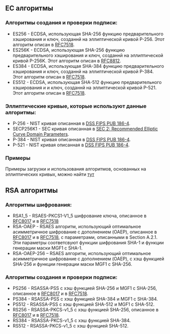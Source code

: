 ## EC алгоритмы

### Алгоритмы создания и проверки подписи:
 - ES256 - ECDSA, использующая SHA-256 функцию предварительного хэширования и ключ, созданнй на эллиптической кривой P-256. Этот алгоритм описан в [RFC7518](https://www.rfc-editor.org/rfc/rfc7518#page-9).
 - ES256K - ECDSA, использующая SHA-256 функцию предварительного хэширования и ключ, созданнй на эллиптической кривой P-256K. Этот алгоритм описан в [RFC8812](https://www.rfc-editor.org/rfc/rfc8812#name-using-secp256k1-with-jose-a).
 - ES384 - ECDSA, использующая SHA-384 функцию предварительного хэширования и ключ, созданнй на эллиптической кривой P-384. Этот алгоритм описан в [RFC7518](https://www.rfc-editor.org/rfc/rfc7518#page-9).
 - ES512 - ECDSA, использующая SHA-512 функцию предварительного хэширования и и ключ, созданнй на эллиптической кривой P-521. Этот алгоритм описан в [RFC7518](https://www.rfc-editor.org/rfc/rfc7518#page-9).
 
### Эллиптические кривые, которые используют данные алгоритмы:
 - P-256 - NIST кривая описанная в [DSS FIPS PUB 186-4](https://nvlpubs.nist.gov/nistpubs/FIPS/NIST.FIPS.186-4.pdf).
 - SECP256K1 - SEC кривая описанная в [SEC 2: Recommended Elliptic Curve Domain Parameters](https://www.secg.org/sec2-v2.pdf).
 - P-384 - NIST кривая описанная в [DSS FIPS PUB 186-4](https://nvlpubs.nist.gov/nistpubs/FIPS/NIST.FIPS.186-4.pdf).
 - P-521 - NIST кривая описанная в [DSS FIPS PUB 186-4](https://nvlpubs.nist.gov/nistpubs/FIPS/NIST.FIPS.186-4.pdf).
 
 ### Примеры
 
 Примеры загрузки и использования алгоритмов, основанных на эллиптических кривых, можно найти [тут](EC/readme.md)
 
## RSA алгоритмы

### Алгоритмы шифрования:
 - RSA1_5 - RSAES-PKCS1-V1_5 шифрование ключа, описанное в [RFC8017](https://www.rfc-editor.org/rfc/rfc8017#page-27) и в [RFC7518](https://www.rfc-editor.org/rfc/rfc7518#page-12)
 - RSA-OAEP - RSAES алгоритм, использующий оптимальное асимметричное шифрование с дополнением (OAEP), описанное в [RFC8017](https://www.rfc-editor.org/rfc/rfc8017#page-19) и в [RFC7518](https://www.rfc-editor.org/rfc/rfc7518#page-13), с параметрами, описанными в Section A.2.1. Эти параметры соответсвуют функции шифрования SHA-1 и функции генерации маски MGF1 с SHA-1.
 - RSA-OAEP-256 – RSAES алгоритм, использующий оптимальное асимметричное шифрование с дополнением (OAEP), с хэш функцией SHA-256 и функции генерации маски MGF1 с SHA-256.
 
 ### Алгоритмы создания и проверки подписи:
 - PS256 - RSASSA-PSS с хэш функцией SHA-256 и MGF1 с SHA-256, описанное в [RFC8017](https://www.rfc-editor.org/rfc/rfc8017#page-32) и в [RFC7518](https://www.rfc-editor.org/rfc/rfc7518#page-10).
 - PS384 - RSASSA-PSS с хэш функцией SHA-384 и MGF1 с SHA-384.
 - PS512 - RSASSA-PSS с хэш функцией SHA-512 и MGF1 с SHA-512.
 - RS256 - RSASSA-PKCS-v1_5 с хэш функцией SHA-256, описанное в [RFC8017](https://www.rfc-editor.org/rfc/rfc8017#page-35) и в [RFC7518](https://www.rfc-editor.org/rfc/rfc7518#page-8).
 - RS384 - RSASSA-PKCS-v1_5 с хэш функцией SHA-384.
 - RS512 - RSASSA-PKCS-v1_5 с хэш функцией SHA-512.
